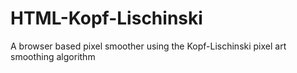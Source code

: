 # HTML-Kopf-Lischinski
A browser based pixel smoother using the Kopf-Lischinski pixel art smoothing algorithm
